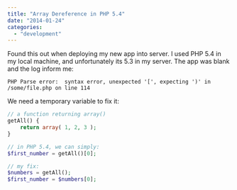 ```yaml
---
title: "Array Dereference in PHP 5.4"
date: "2014-01-24"
categories: 
  - "development"
---
```


Found this out when deploying my new app into server. I used PHP 5.4 in my local machine, and unfortunately its 5.3 in my server. The app was blank and the log inform me:

```
PHP Parse error:  syntax error, unexpected '[', expecting ')' in /some/file.php on line 114
```

We need a temporary variable to fix it:

```php
// a function returning array()
getAll() {
    return array( 1, 2, 3 );
}

// in PHP 5.4, we can simply:
$first_number = getAll()[0];

// my fix:
$numbers = getAll();
$first_number = $numbers[0];
```
